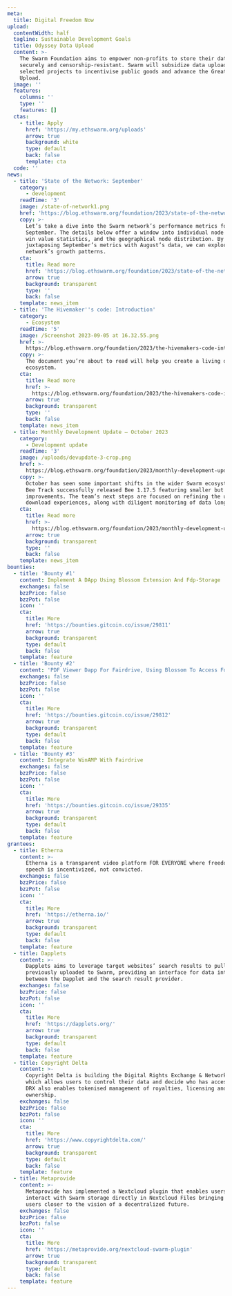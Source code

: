 ```yaml
---
meta:
  title: Digital Freedom Now
upload:
  contentWidth: half
  tagline: Sustainable Development Goals
  title: Odyssey Data Upload
  content: >-
    The Swarm Foundation aims to empower non-profits to store their data
    securely and censorship-resistant. Swarm will subsidize data uploads from
    selected projects to incentivise public goods and advance the Great Data
    Upload.
  image: ''
  features:
    columns: ''
    type: ''
    features: []
  ctas:
    - title: Apply
      href: 'https://my.ethswarm.org/uploads'
      arrow: true
      background: white
      type: default
      back: false
      template: cta
  code: ''
news:
  - title: 'State of the Network: September'
    category:
      - development
    readTime: '3'
    image: /state-of-network1.png
    href: 'https://blog.ethswarm.org/foundation/2023/state-of-the-network-september/'
    copy: >-
      Let’s take a dive into the Swarm network’s performance metrics for
      September. The details below offer a window into individual node earnings,
      win value statistics, and the geographical node distribution. By
      juxtaposing September’s metrics with August’s data, we can explore the
      network’s growth patterns.
    cta:
      title: Read more
      href: 'https://blog.ethswarm.org/foundation/2023/state-of-the-network-september'
      arrow: true
      background: transparent
      type: ''
      back: false
    template: news_item
  - title: 'The Hivemaker''s code: Introduction'
    category:
      - Ecosystem
    readTime: '5'
    image: /Screenshot 2023-09-05 at 16.32.55.png
    href: >-
      https://blog.ethswarm.org/foundation/2023/the-hivemakers-code-introduction/
    copy: >-
      The document you’re about to read will help you create a living digital
      ecosystem.
    cta:
      title: Read more
      href: >-
        https://blog.ethswarm.org/foundation/2023/the-hivemakers-code-introduction/
      arrow: true
      background: transparent
      type: ''
      back: false
    template: news_item
  - title: Monthly Development Update – October 2023
    category:
      - Development update
    readTime: '3'
    image: /uploads/devupdate-3-crop.png
    href: >-
      https://blog.ethswarm.org/foundation/2023/monthly-development-update-october-2023/
    copy: >-
      October has seen some important shifts in the wider Swarm ecosystem. The
      Bee Track successfully released Bee 1.17.5 featuring smaller but impactful
      improvements. The team’s next steps are focused on refining the upload and
      download experiences, along with diligent monitoring of data longevity.
    cta:
      title: Read more
      href: >-
        https://blog.ethswarm.org/foundation/2023/monthly-development-update-october-2023/
      arrow: true
      background: transparent
      type: ''
      back: false
    template: news_item
bounties:
  - title: 'Bounty #1'
    content: Implement A DApp Using Blossom Extension And Fdp-Storage
    exchanges: false
    bzzPrice: false
    bzzPot: false
    icon: ''
    cta:
      title: More
      href: 'https://bounties.gitcoin.co/issue/29811'
      arrow: true
      background: transparent
      type: default
      back: false
    template: feature
  - title: 'Bounty #2'
    content: 'PDF Viewer Dapp For Fairdrive, Using Blossom To Access Fdp-Storage'
    exchanges: false
    bzzPrice: false
    bzzPot: false
    icon: ''
    cta:
      title: More
      href: 'https://bounties.gitcoin.co/issue/29812'
      arrow: true
      background: transparent
      type: default
      back: false
    template: feature
  - title: 'Bounty #3'
    content: Integrate WinAMP With Fairdrive
    exchanges: false
    bzzPrice: false
    bzzPot: false
    icon: ''
    cta:
      title: More
      href: 'https://bounties.gitcoin.co/issue/29335'
      arrow: true
      background: transparent
      type: default
      back: false
    template: feature
grantees:
  - title: Etherna
    content: >-
      Etherna is a transparent video platform FOR EVERYONE where freedom of
      speech is incentivized, not convicted.
    exchanges: false
    bzzPrice: false
    bzzPot: false
    icon: ''
    cta:
      title: More
      href: 'https://etherna.io/'
      arrow: true
      background: transparent
      type: default
      back: false
    template: feature
  - title: Dapplets
    content: >-
      Dapplets aims to leverage target websites’ search results to pull data
      previously uploaded to Swarm, providing an interface for data interchange
      between the Dapplet and the search result provider.
    exchanges: false
    bzzPrice: false
    bzzPot: false
    icon: ''
    cta:
      title: More
      href: 'https://dapplets.org/'
      arrow: true
      background: transparent
      type: default
      back: false
    template: feature
  - title: Copyright Delta
    content: >-
      Copyright Delta is building the Digital Rights Exchange & Network (DRX)
      which allows users to control their data and decide who has access to it.
      DRX also enables tokenised management of royalties, licensing and
      ownership.
    exchanges: false
    bzzPrice: false
    bzzPot: false
    icon: ''
    cta:
      title: More
      href: 'https://www.copyrightdelta.com/'
      arrow: true
      background: transparent
      type: default
      back: false
    template: feature
  - title: Metaprovide
    content: >-
      Metaprovide has implemented a Nextcloud plugin that enables users to
      interact with Swarm storage directly in Nextcloud Files bringing Nextcloud
      users closer to the vision of a decentralized future.
    exchanges: false
    bzzPrice: false
    bzzPot: false
    icon: ''
    cta:
      title: More
      href: 'https://metaprovide.org/nextcloud-swarm-plugin'
      arrow: true
      background: transparent
      type: default
      back: false
    template: feature
---
```


